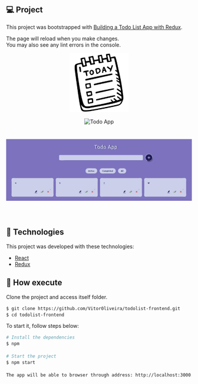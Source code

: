 ## 💻 Project

This project was bootstrapped with [Building a Todo List App with Redux](https://github.com/facebook/create-react-app).

The page will reload when you make changes.\
You may also see any lint errors in the console.

<p align="center">
  <img alt="TodoApp" src=".github/todo-lg.svg" width="160px">
</p>

<p align="center">
  <img src="https://img.shields.io/badge/ToDo-App--Todo--React-blueviolet" alt="Todo App" />
</p>

<h1 align="center">
    <img alt="TodoApp" src=".github/app.svg" />
</h1>

<br>

## 🧪 Technologies

This project was developed with these technologies:

- [React](https://reactjs.org)
- [Redux](https://redux-toolkit.js.org/)

## 🚀 How execute

Clone the project and access itself folder.

```bash
$ git clone https://github.com/Vitor0liveira/todolist-frontend.git
$ cd todolist-frontend
```

To start it, follow steps below:

```bash
# Install the dependencies
$ npm

# Start the project
$ npm start

The app will be able to browser through address: http://localhost:3000.
```

